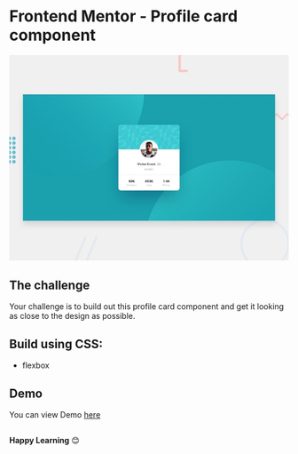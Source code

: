 # Frontend Mentor - Profile card component

![Design preview for the Profile card component coding challenge](./design/desktop-preview.jpg)

## The challenge

Your challenge is to build out this profile card component and get it looking as close to the design as possible.

## Build using CSS:

- flexbox

## Demo
You can view Demo [here](https://nisha-nish.github.io/Profile-card-component/)

##

**Happy Learning** 😊
